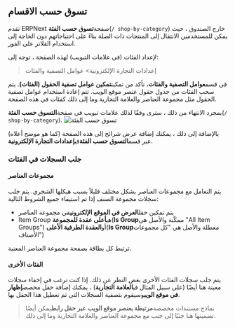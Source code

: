 ## تسوق حسب الاقسام

تقدم ERPNext صفحة**تسوق حسب الفئة**(`/ shop-by-category`) خارج الصندوق ، حيث يمكن للمستخدمين الانتقال إلى المنتجات ذات الصلة بناءً على احتياجاتهم دون الحاجة إلى استخدام الفلاتر على الفور.

لإعداد الفئات (في علامات التبويب) لهذه الصفحة ، توجه إلى:

> إعدادات التجارة الإلكترونية> عوامل التصفية والفئات

في قسم**عوامل التصفية والفئات**، تأكد من تمكين**تمكين عوامل تصفية الحقول (الفئات)**. يتم سحب الفئات من جدول حقول عنصر موقع الويب. تتم إعادة استخدام عوامل تصفية الحقول مثل مجموعة العناصر والعلامة التجارية وما إلى ذلك كفئات في هذه الصفحة.

بمجرد الانتهاء من ذلك ، سترى وفقًا لذلك علامات تبويب في صفحة**التسوق حسب الفئة**(`/ shop-by-category`). ![تسوق حسب الفئة](https://docs.erpnext.com/files/shop-by-category.png)

بالإضافة إلى ذلك ، يمكنك إضافة عرض شرائح إلى هذه الصفحة (كما هو موضح أعلاه) عبر قسم**التسوق حسب الفئة**في**إعدادات التجارة الإلكترونية**.

### جلب السجلات في الفئات

#### مجموعات العناصر

يتم التعامل مع مجموعات العناصر بشكل مختلف قليلاً بسبب هيكلها الشجري. يتم جلب سجلات مجموعة الصنف إذا تم استيفاء جميع الشروط التالية:

* يتم تمكين حقل**العرض في الموقع الإلكتروني**في مجموعة العناصر
* Item Group هي**أعلى عقدة للمجموعة**(**Is Group**ممكّنة والأصل هي "All Item Groups") أو**العقدة الطرفية الأعلى**(**Is Group**معطلة والأصل هي "كل مجموعات الأصناف")

ترتبط كل بطاقة بصفحة مجموعة العناصر المعنية.

#### الفئات الأخرى

يتم جلب سجلات الفئات الأخرى بغض النظر عن ذلك. إذا كنت ترغب في إخفاء سجلات معينة هنا أيضًا (على سبيل المثال في**العلامة التجارية**) ، يمكنك إضافة حقل مخصص**إظهار في موقع الويب**وسيقوم بتصفية السجلات التي تم تعطيل هذا الحقل بها.

> نماذج مستندات مخصصة**مرتبطة بعنصر موقع الويب عبر حقل رابط**يمكن أيضًا تضمينها هنا جنبًا إلى جنب مع مجموعة العناصر والعلامة التجارية وما إلى ذلك.
